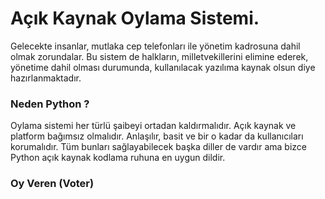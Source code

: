 # Açık Kaynak Oylama Sistemi.

Gelecekte insanlar, mutlaka cep telefonları ile yönetim kadrosuna dahil olmak zorundalar. Bu sistem de halkların, milletvekillerini elimine ederek, yönetime dahil olması durumunda, kullanılacak yazılıma kaynak olsun diye hazırlanmaktadır.

### Neden Python ?

Oylama sistemi her türlü şaibeyi ortadan kaldırmalıdır. Açık kaynak ve platform bağımsız olmalıdır. Anlaşılır, basit ve bir o kadar da kullanıcıları korumalıdır. Tüm bunları sağlayabilecek başka diller de vardır ama bizce Python açık kaynak kodlama ruhuna en uygun dildir.

### Oy Veren (Voter)

